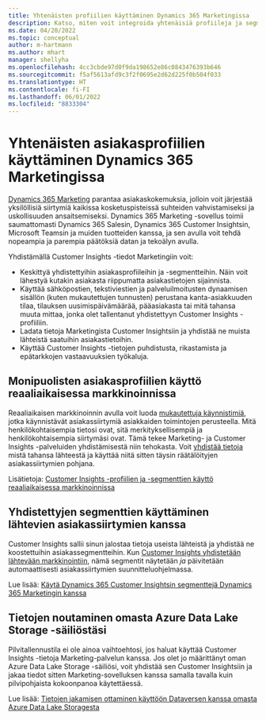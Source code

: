 ```yaml
---
title: Yhtenäisten profiilien käyttäminen Dynamics 365 Marketingissa
description: Katso, miten voit integroida yhtenäisiä profiileja ja segmenttejä Dynamics 365 Marketingiin.
ms.date: 04/20/2022
ms.topic: conceptual
author: m-hartmann
ms.author: mhart
manager: shellyha
ms.openlocfilehash: 4cc3cbde97d0f9da198652e86c0843476393b646
ms.sourcegitcommit: f5af5613afd9c3f2f0695e2d62d225f0b504f033
ms.translationtype: HT
ms.contentlocale: fi-FI
ms.lasthandoff: 06/01/2022
ms.locfileid: "8833304"
---
```

# <a name="work-with-unified-customer-profiles-in-dynamics-365-marketing"></a>Yhtenäisten asiakasprofiilien käyttäminen Dynamics 365 Marketingissa

[Dynamics 365 Marketing](/dynamics365/marketing/overview) parantaa asiakaskokemuksia, jolloin voit järjestää yksilöllisiä siirtymiä kaikissa kosketuspisteissä suhteiden vahvistamiseksi ja uskollisuuden ansaitsemiseksi. Dynamics 365 Marketing -sovellus toimii saumattomasti Dynamics 365 Salesin, Dynamics 365 Customer Insightsin, Microsoft Teamsin ja muiden tuotteiden kanssa, ja sen avulla voit tehdä nopeampia ja parempia päätöksiä datan ja tekoälyn avulla.

Yhdistämällä Customer Insights -tiedot Marketingiin voit:

- Keskittyä yhdistettyihin asiakasprofiileihin ja -segmentteihin. Näin voit lähestyä kutakin asiakasta riippumatta asiakastietojen sijainnista.
- Käyttää sähköpostien, tekstiviestien ja palveluilmoitusten dynaamisen sisällön (kuten mukautettujen tunnusten) perustana kanta-asiakkuuden tilaa, tilauksen uusimispäivämäärää, pääasiakasta tai mitä tahansa muuta mittaa, jonka olet tallentanut yhdistettyyn Customer Insights -profiiliin.
- Ladata tietoja Marketingista Customer Insightsiin ja yhdistää ne muista lähteistä saatuihin asiakastietoihin.
- Käyttää Customer Insights -tietojen puhdistusta, rikastamista ja epätarkkojen vastaavuuksien työkaluja.

## <a name="use-rich-customer-profiles-in-real-time-marketing"></a>Monipuolisten asiakasprofiilien käyttö reaaliaikaisessa markkinoinnissa

Reaaliaikaisen markkinoinnin avulla voit luoda [mukautettuja käynnistimiä](/dynamics365/marketing/real-time-marketing-custom-triggers), jotka käynnistävät asiakassiirtymiä asiakkaiden toimintojen perusteella. Mitä henkilökohtaisempia tietosi ovat, sitä merkityksellisempiä ja henkilökohtaisempia siirtymäsi ovat. Tämä tekee Marketing- ja Customer Insights -palveluiden yhdistämisestä niin tehokasta. Voit [yhdistää tietoja](data-unification.md) mistä tahansa lähteestä ja käyttää niitä sitten täysin räätälöityjen asiakassiirtymien pohjana.

Lisätietoja: [Customer Insights -profiilien ja -segmenttien käyttö reaaliaikaisessa markkinoinnissa](/dynamics365/marketing/real-time-marketing-ci-profile)

## <a name="use-unified-segments-with-outbound-customer-journeys"></a>Yhdistettyjen segmenttien käyttäminen lähtevien asiakassiirtymien kanssa

Customer Insights sallii sinun jalostaa tietoja useista lähteistä ja yhdistää ne koostettuihin asiakassegmentteihin. Kun [Customer Insights yhdistetään lähtevään markkinointiin](export-dynamics365-marketing.md), nämä segmentit näytetään *ja* päivitetään automaattisesti asiakassiirtymien suunnitteluohjelmassa.

Lue lisää: [Käytä Dynamics 365 Customer Insightsin segmenttejä Dynamics 365 Marketingin kanssa](/dynamics365/marketing/customer-insights-segments)

## <a name="pull-data-from-your-own-azure-data-lake-storage"></a>Tietojen noutaminen omasta Azure Data Lake Storage -säiliöstäsi

Pilvitallennustila ei ole ainoa vaihtoehtosi, jos haluat käyttää Customer Insights -tietoja Marketing-palvelun kanssa. Jos olet jo määrittänyt oman Azure Data Lake Storage -säiliösi, voit yhdistää sen Customer Insightsiin ja jakaa tiedot sitten Marketing-sovelluksen kanssa samalla tavalla kuin pilvipohjaista kokoonpanoa käytettäessä.

Lue lisää: [Tietojen jakamisen ottaminen käyttöön Dataversen kanssa omasta Azure Data Lake Storagesta](customer-insights-dataverse.md#enable-data-sharing-with-dataverse-from-your-own-azure-data-lake-storage-preview)
